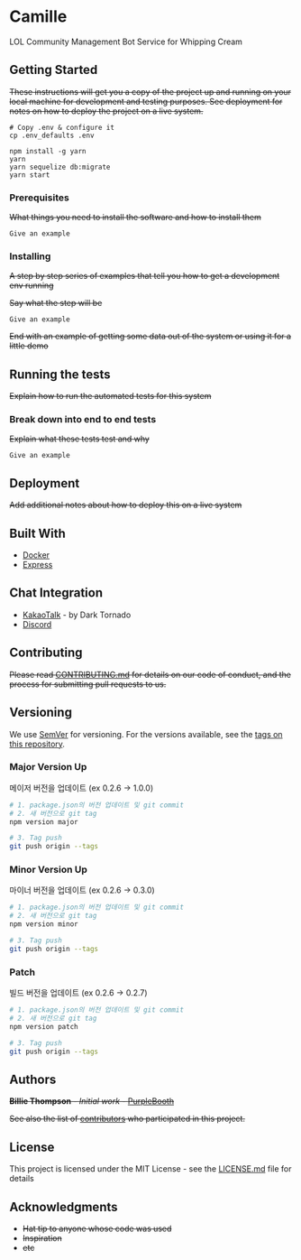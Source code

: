# Camille

LOL Community Management Bot Service for Whipping Cream

## Getting Started

~~These instructions will get you a copy of the project up and running on your local machine for development and testing purposes. See deployment for notes on how to deploy the project on a live system.~~

```text
# Copy .env & configure it
cp .env_defaults .env

npm install -g yarn
yarn
yarn sequelize db:migrate
yarn start
```

### Prerequisites

~~What things you need to install the software and how to install them~~

```text
Give an example
```

### Installing

~~A step by step series of examples that tell you how to get a development env running~~

~~Say what the step will be~~

```text
Give an example
```

~~End with an example of getting some data out of the system or using it for a little demo~~

## Running the tests

~~Explain how to run the automated tests for this system~~

### Break down into end to end tests

~~Explain what these tests test and why~~

```text
Give an example
```

## Deployment

~~Add additional notes about how to deploy this on a live system~~

## Built With

- [Docker](https://www.docker.com/get-started)
- [Express](https://expressjs.com/en/starter/installing.html)

## Chat Integration

- [KakaoTalk](https://github.com/DarkTornado/KakaoTalkBot) - by Dark Tornado
- [Discord](https://github.com/discordjs/discord.js)

## Contributing

~~Please read [CONTRIBUTING.md](https://gist.github.com/PurpleBooth/b24679402957c63ec426) for details on our code of conduct, and the process for submitting pull requests to us.~~

## Versioning

We use [SemVer](http://semver.org/) for versioning. For the versions available, see the [tags on this repository](https://github.com/WhippingCream/camille/tags).

### Major Version Up

메이저 버전을 업데이트 (ex 0.2.6 -> 1.0.0)

```bash
# 1. package.json의 버전 업데이트 및 git commit
# 2. 새 버전으로 git tag
npm version major

# 3. Tag push
git push origin --tags
```

### Minor Version Up

마이너 버전을 업데이트 (ex 0.2.6 -> 0.3.0)

```bash
# 1. package.json의 버전 업데이트 및 git commit
# 2. 새 버전으로 git tag
npm version minor

# 3. Tag push
git push origin --tags
```

### Patch

빌드 버전을 업데이트 (ex 0.2.6 -> 0.2.7)

```bash
# 1. package.json의 버전 업데이트 및 git commit
# 2. 새 버전으로 git tag
npm version patch

# 3. Tag push
git push origin --tags
```

## Authors

~~**Billie Thompson** - _Initial work_ - [PurpleBooth](https://github.com/PurpleBooth)~~

~~See also the list of [contributors](https://github.com/your/project/contributors) who participated in this project.~~

## License

This project is licensed under the MIT License - see the [LICENSE.md](LICENSE.md) file for details

## Acknowledgments

- ~~Hat tip to anyone whose code was used~~
- ~~Inspiration~~
- ~~etc~~
